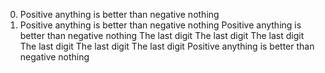 0. Positive anything is better than negative nothing
0. Positive anything is better than negative nothing
Positive anything is better than negative nothing
The last digit
The last digit
The last digit
The last digit
The last digit
The last digit
Positive anything is better than negative nothing
